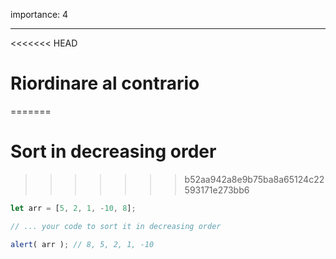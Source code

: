 importance: 4

---

<<<<<<< HEAD
# Riordinare al contrario 
=======
# Sort in decreasing order
>>>>>>> b52aa942a8e9b75ba8a65124c22593171e273bb6

```js
let arr = [5, 2, 1, -10, 8];

// ... your code to sort it in decreasing order

alert( arr ); // 8, 5, 2, 1, -10
```

